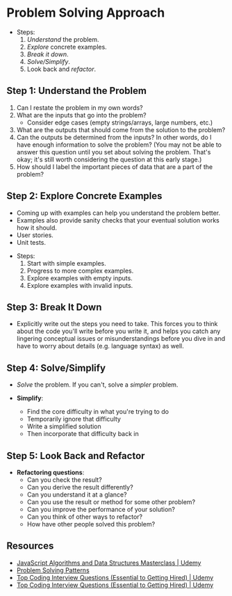 # Problem Solving Approach

- Steps:
  1. _Understand_ the problem.
  2. _Explore_ concrete examples.
  3. _Break it down_.
  4. _Solve/Simplify_.
  5. Look back and _refactor_.

## Step 1: Understand the Problem

1. Can I restate the problem in my own words?
2. What are the inputs that go into the problem?
   - Consider edge cases (empty strings/arrays, large numbers, etc.)
3. What are the outputs that should come from the solution to the problem?
4. Can the outputs be determined from the inputs? In other words, do I have enough information to
   solve the problem? (You may not be able to answer this question until you set about solving the
   problem. That's okay; it's still worth considering the question at this early stage.)
5. How should I label the important pieces of data that are a part of the problem?

## Step 2: Explore Concrete Examples

- Coming up with examples can help you understand the problem better.
- Examples also provide sanity checks that your eventual solution works how it should.
- User stories.
- Unit tests.

* Steps:
  1. Start with simple examples.
  2. Progress to more complex examples.
  3. Explore examples with empty inputs.
  4. Explore examples with invalid inputs.

## Step 3: Break It Down

- Explicitly write out the steps you need to take. This forces you to think about the code you'll
  write before you write it, and helps you catch any lingering conceptual issues or
  misunderstandings before you dive in and have to worry about details (e.g. language syntax) as
  well.

## Step 4: Solve/Simplify

- _Solve_ the problem. If you can't, solve a _simpler_ problem.

- **Simplify**:
  - Find the core difficulty in what you're trying to do
  - Temporarily ignore that difficulty
  - Write a simplified solution
  - Then incorporate that difficulty back in

## Step 5: Look Back and Refactor

- **Refactoring questions**:
  - Can you check the result?
  - Can you derive the result differently?
  - Can you understand it at a glance?
  - Can you use the result or method for some other problem?
  - Can you improve the performance of your solution?
  - Can you think of other ways to refactor?
  - How have other people solved this problem?

## Resources

- [JavaScript Algorithms and Data Structures Masterclass | Udemy](https://www.udemy.com/js-algorithms-and-data-structures-masterclass/)
- [Problem Solving Patterns](https://cs.slides.com/colt_steele/problem-solving-patterns)
- [Top Coding Interview Questions (Essential to Getting Hired) | Udemy](https://www.udemy.com/11-essential-coding-interview-questions/)
- [Top Coding Interview Questions (Essential to Getting Hired) | Udemy](https://www.udemy.com/11-essential-coding-interview-questions/)
